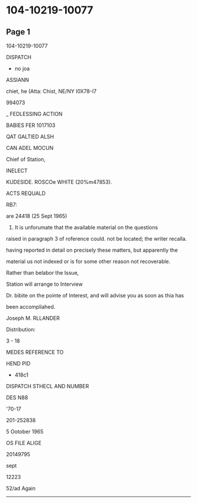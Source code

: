 # 104-10219-10077

## Page 1

104-10219-10077

DISPATCH

+ no joa

ASSIANN

chiet, he (Atta: Chist, NE/NY I0X78-I7

994073

_ FEDLESSING ACTION

BABIES FER 1017103

QAT GALTIED ALSH

CAN ADEL MOCUN

Chief of Station,

INELECT

KUDESIDE. ROSCOe WHITE (20%m47853).

ACTS REQUALD

RB7:

are 24418 (25 Sept 1965)

1. It is unforumate that the available material on the questions

raised in paragraph 3 of roference could. not be located; the writer recalla.

having reported in detail on precisely these matters, but apparently the

material us not indexed or is for some other reason not recoverable.

Rather than belabor the Issue,

Station will arrange to Interview

Dr. bibite on the pointe of Interest, and will advise you as soon as thia has

been accompliahed.

Joseph M. RLLANDER

Distribution:

3 - 18

MEDES REFERENCE TO

HEND PID

- 418c1

DISPATCH STHECL AND NUMBER

DES N88

'70-17

201-252838

5 Ootober 1965

OS FILE ALIGE

20149795

sept

12223

52/ad Again

---

